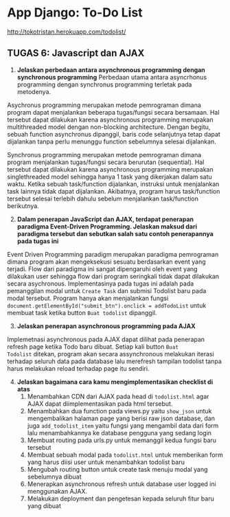 # App Django: To-Do List
http://tokotristan.herokuapp.com/todolist/

## TUGAS 6: Javascript dan AJAX

1. **Jelaskan perbedaan antara asynchronous programming dengan synchronous programming**
Perbedaan utama antara asyncrhonus programming dengan synchronus programming terletak pada metodenya.

Asychronus programming merupakan metode pemrograman dimana program dapat menjalankan beberapa tugas/fungsi secara bersamaan. Hal tersebut dapat dilakukan karena asynchronous programming merupakan multithreaded model dengan non-blocking architecture. Dengan begitu, sebuah function asynchronus dipanggil, baris code selanjutnya tetap dapat dijalankan tanpa perlu menunggu function sebelumnya selesai dijalankan.

Synchronus programming merupakan metode pemrograman dimana program menjalankan tugas/fungsi secara berurutan (sequential). Hal tersebut dapat dilakukan karena asynchronous programming merupakan singlethreaded model sehingga hanya 1 task yang dikerjakan dalam satu waktu. Ketika sebuah task/function dijalankan, instruksi untuk menjalankan task lainnya tidak dapat dijalankan. Akibatnya, program harus task/function tersebut selesai terlebih dahulu sebelum menjalankan task/function berikutnya.


2. **Dalam penerapan JavaScript dan AJAX, terdapat penerapan paradigma Event-Driven Programming. Jelaskan maksud dari paradigma tersebut dan sebutkan salah satu contoh penerapannya pada tugas ini**

Event Driven Programming paradigm merupakan paradigma pemrograman dimana program akan mengeksekusi sesuatu berdasarkan event yang terjadi. Flow dari paradigma ini sangat dipengaruhi oleh event yang dilakukan user sehingga flow dari program seringkali tidak dapat dilakukan secara asychronous. Implementasinya pada tugas ini adalah pada pemanggilan modal untuk <code>Create Task</code> dan submisi Todolist baru pada modal tersebut. Program hanya akan menjalankan fungsi <code>document.getElementById("submit_btn").onclick = addTodoList</code> untuk membuat task ketika button <code>Buat todolist</code> dipanggil.

3. **Jelaskan penerapan asynchronous programming pada AJAX**

Implemetnasi asynchronous pada AJAX dapat dilihat pada penerapan refresh page ketika Todo baru dibuat. Setiap kali button <code>Buat Todolist</code> ditekan, program akan secara assynchronous melakukan iterasi terhadap seluruh data pada database lalu merefresh tampilan todolist tanpa harus melakukan reload terhadap page itu sendiri. 

4. **Jelaskan bagaimana cara kamu mengimplementasikan checklist di atas**
    1. Menambahkan CDN dari AJAX pada head di <code>todolist.html</code> agar AJAX dapat diimplementasikan pada html tersebut.
    2. Menambahkan dua function pada views.py yaitu <code>show_json</code> untuk mengembalikan halaman page yang berisi raw json database, dan juga <code>add_todolist_item</code> yaitu fungsi yang mengambil data dari form lalu menambahkannya ke database pengguna yang sedang login
    3. Membuat routing pada urls.py untuk memanggil kedua fungsi baru tersebut
    4. Membuat sebuah modal pada <code>todolist.html</code> untuk memberikan form yang harus diisi user untuk menambahkan todolist baru
    5. Mengubah routing button untuk create task menuju modal yang sebelumnya dibuat
    6. Menerapkan asynchronous refresh untuk database user logged ini menggunakan AJAX. 
    7. Melakukan deployment dan pengetesan kepada seluruh fitur baru yang dibuat